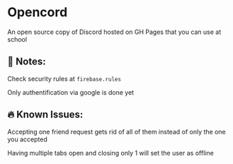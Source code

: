 # Opencord
An open source copy of Discord hosted on GH Pages that you can use at school

## 🚨 Notes:
Check security rules at `firebase.rules`

Only authentification via google is done yet

## 🔥 Known Issues:
Accepting one friend request gets rid of all of them instead of only the one you accepted

Having multiple tabs open and closing only 1 will set the user as offline
